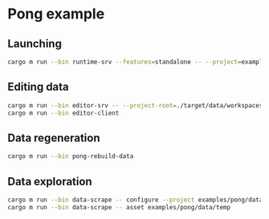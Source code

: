 # Pong example

## Launching

```sh
cargo m run --bin runtime-srv --features=standalone -- --project=examples/pong/data --root="(1d9ddd99aad89045,b3440a7c-ba07-5628-e7f8-bb89ed5de900)"
```

## Editing data

```sh
cargo m run --bin editor-srv -- --project-root=./target/data/workspaces/pong --repository-name=examples-pong --manifest=examples/pong/data/runtime/game.manifest --scene "/scene.ent" --build-output-database-address=./target/output_db
cargo m run --bin editor-client
```

## Data regeneration

```sh
cargo m run --bin pong-rebuild-data
```

## Data exploration

```sh
cargo m run --bin data-scrape -- configure --project examples/pong/data --output temp/
cargo m run --bin data-scrape -- asset examples/pong/data/temp
```
